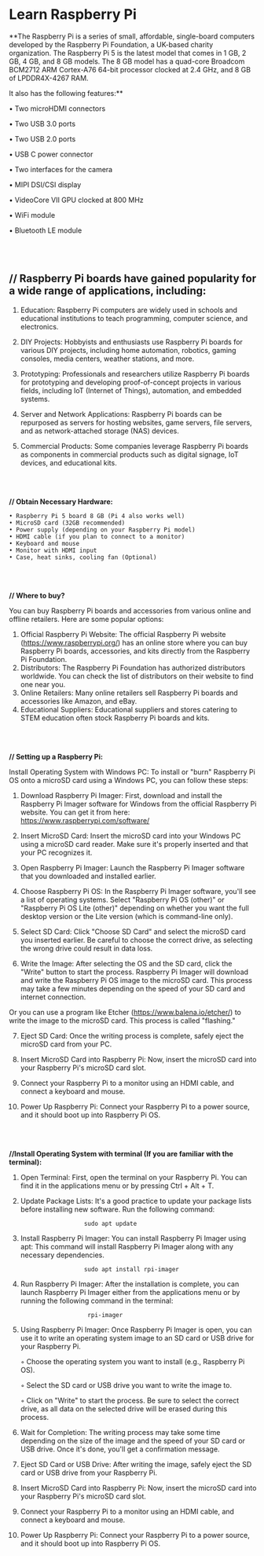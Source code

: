                                                                                                                        
# Learn Raspberry Pi        

**The Raspberry Pi is a series of small, affordable, single-board computers developed by the Raspberry Pi Foundation, a UK-based charity organization.
The Raspberry Pi 5 is the latest model that comes in 1 GB, 2 GB, 4 GB, and 8 GB models. The 8 GB model has a quad-core Broadcom BCM2712 ARM Cortex-A76 64-bit processor clocked at 2.4 GHz, and 8 GB of LPDDR4X-4267 RAM. 

It also has the following features:**        

• Two microHDMI connectors        

• Two USB 3.0 ports

• Two USB 2.0 ports

• USB C power connector

• Two interfaces for the camera

• MIPI DSI/CSI display

• VideoCore VII GPU clocked at 800 MHz

• WiFi module

• Bluetooth LE module  

<br/>
<br/>

## **// Raspberry Pi boards have gained popularity for a wide range of applications, including:**

01. Education: Raspberry Pi computers are widely used in schools and educational institutions to teach programming, computer science, and electronics.

02. DIY Projects: Hobbyists and enthusiasts use Raspberry Pi boards for various DIY projects, including home automation, robotics, gaming consoles,
    media centers, weather stations, and more.

03. Prototyping: Professionals and researchers utilize Raspberry Pi boards for prototyping and developing proof-of-concept projects in various fields,
   including IoT (Internet of Things), automation, and embedded systems.

04. Server and Network Applications: Raspberry Pi boards can be repurposed as servers for hosting websites, game servers, file servers, and as network-attached storage (NAS) devices.

05. Commercial Products: Some companies leverage Raspberry Pi boards as components in commercial products such as digital signage, IoT devices, and educational kits.

<br/>
<br/>
   
**// Obtain Necessary Hardware:**
   

    • Raspberry Pi 5 board 8 GB (Pi 4 also works well)
    • MicroSD card (32GB recommended)
    • Power supply (depending on your Raspberry Pi model)
    • HDMI cable (if you plan to connect to a monitor)
    • Keyboard and mouse
    • Monitor with HDMI input
    • Case, heat sinks, cooling fan (Optional)

<br/>
<br/>

**// Where to buy?**

You can buy Raspberry Pi boards and accessories from various online and offline retailers. Here are some popular options:
     
 
1. Official Raspberry Pi Website: The official Raspberry Pi website (https://www.raspberrypi.org/) has an online store where you can buy Raspberry Pi boards, accessories, and kits 
   directly from the Raspberry Pi Foundation.
2. Distributors: The Raspberry Pi Foundation has authorized distributors worldwide. You can check the list of distributors on their website to find one near you.
3. Online Retailers: Many online retailers sell Raspberry Pi boards and accessories like Amazon, and eBay.
4. Educational Suppliers: Educational suppliers and stores catering to STEM education often stock Raspberry Pi boards and kits.

<br/>
<br/>
 
**// Setting up a Raspberry Pi:**

Install Operating System with Windows PC: To install or "burn" Raspberry Pi OS onto a microSD card using a Windows PC, you can follow these steps:

  
1. Download Raspberry Pi Imager: First, download and install the Raspberry Pi Imager software for Windows from the official Raspberry Pi website. You can get it from here: 
   https://www.raspberrypi.com/software/
    
2. Insert MicroSD Card: Insert the microSD card into your Windows PC using a microSD card reader. Make sure it's properly inserted and that your PC recognizes it.
    
3. Open Raspberry Pi Imager: Launch the Raspberry Pi Imager software that you downloaded and installed earlier.
    
4. Choose Raspberry Pi OS: In the Raspberry Pi Imager software, you'll see a list of operating systems. Select "Raspberry Pi OS (other)" or "Raspberry Pi OS Lite (other)" depending 
   on whether you want the full desktop version or the Lite version (which is command-line only).
    
5. Select SD Card: Click "Choose SD Card" and select the microSD card you inserted earlier. Be careful to choose the correct drive, as selecting the wrong drive could result in 
   data loss.
    
6. Write the Image: After selecting the OS and the SD card, click the "Write" button to start the process. Raspberry Pi Imager will download and write the Raspberry Pi OS image 
   to the microSD card. This process may take a few minutes depending on the speed of your SD card and internet connection. 
      
Or you can use a program like Etcher (https://www.balena.io/etcher/) to write the image to the microSD card. This process is called "flashing."
    
7. Eject SD Card: Once the writing process is complete, safely eject the microSD card from your PC.
    
8. Insert MicroSD Card into Raspberry Pi: Now, insert the microSD card into your Raspberry Pi's microSD card slot.

9. Connect your Raspberry Pi to a monitor using an HDMI cable, and connect a keyboard and mouse.
    
10. Power Up Raspberry Pi: Connect your Raspberry Pi to a power source, and it should boot up into Raspberry Pi OS.

<br/>
<br/>
    

**//Install Operating System with terminal (If you are familiar with the terminal):**


01. Open Terminal: First, open the terminal on your Raspberry Pi. You can find it in the applications menu or by pressing Ctrl + Alt + T.
   
02. Update Package Lists: It's a good practice to update your package lists before installing new software. Run the following command:
   
                          sudo apt update

    
03. Install Raspberry Pi Imager: You can install Raspberry Pi Imager using apt: This command will install Raspberry Pi Imager along with any necessary dependencies.

   
                          sudo apt install rpi-imager
04. Run Raspberry Pi Imager: After the installation is complete, you can launch Raspberry Pi Imager either from the applications menu or by running the following command in the terminal:

   
                           rpi-imager
    

05. Using Raspberry Pi Imager: Once Raspberry Pi Imager is open, you can use it to write an operating system image to an SD card or USB drive for your Raspberry Pi.
   
    ◦ Choose the operating system you want to install (e.g., Raspberry Pi OS).
    
    ◦ Select the SD card or USB drive you want to write the image to.
    
    ◦ Click on "Write" to start the process. Be sure to select the correct drive, as all data on the selected drive will be erased during this process.

       
06. Wait for Completion: The writing process may take some time depending on the size of the image and the speed of your SD card or USB drive. Once it's done, you'll get a confirmation 
    message.

07. Eject SD Card or USB Drive: After writing the image, safely eject the SD card or USB drive from your Raspberry Pi.

08. Insert MicroSD Card into Raspberry Pi: Now, insert the microSD card into your Raspberry Pi's microSD card slot.

09. Connect your Raspberry Pi to a monitor using an HDMI cable, and connect a keyboard and mouse.
    
10. Power Up Raspberry Pi: Connect your Raspberry Pi to a power source, and it should boot up into Raspberry Pi OS.  


   






   

